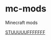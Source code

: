 # mc-mods
Minecraft mods

[STUUUUUFFFFFFF](https://drive.google.com/file/d/1j_yYHkFUeK1pdmdnraGq5iDzL8roW1b3/view?usp=sharing)
